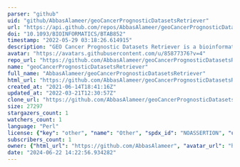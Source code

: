```yaml
---
parser: "github"
uid: "github/AbbasAlameer/geoCancerPrognosticDatasetsRetriever"
url: "https://api.github.com/repos/AbbasAlameer/geoCancerPrognosticDatasetsRetriever"
doi: "10.1093/BIOINFORMATICS/BTAB852"
timestamp: "2022-05-29 03:18:26.614915"
description: "GEO Cancer Prognostic Datasets Retriever is a bioinformatics tool for cancer prognostic dataset retrieval from the GEO website."
avatar: "https://avatars.githubusercontent.com/u/85877376?v=4"
repo_url: "https://github.com/AbbasAlameer/geoCancerPrognosticDatasetsRetriever"
name: "geoCancerPrognosticDatasetsRetriever"
full_name: "AbbasAlameer/geoCancerPrognosticDatasetsRetriever"
html_url: "https://github.com/AbbasAlameer/geoCancerPrognosticDatasetsRetriever"
created_at: "2021-06-14T18:41:16Z"
updated_at: "2022-03-21T12:30:57Z"
clone_url: "https://github.com/AbbasAlameer/geoCancerPrognosticDatasetsRetriever.git"
size: 27297
stargazers_count: 1
watchers_count: 1
language: "Perl"
license: {"key": "other", "name": "Other", "spdx_id": "NOASSERTION", "url": null, "node_id": "MDc6TGljZW5zZTA="}
subscribers_count: 1
owner: {"html_url": "https://github.com/AbbasAlameer", "avatar_url": "https://avatars.githubusercontent.com/u/85877376?v=4", "login": "AbbasAlameer", "type": "User"}
date: "2024-06-22 14:22:56.934282"
---
```


